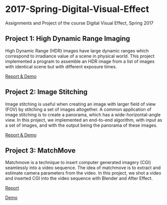 # 2017-Spring-Digital-Visual-Effect
Assignments and Project of the course Digital Visual Effect, Spring 2017

## Project 1: High Dynamic Range Imaging

High Dynamic Range (HDR) images have large dynamic ranges which correspond to irradiance value of a scene in physical world. This project implemented a program to assemble an HDR image from a list of images with identical scene but with different exposure times.

[Report & Demo](https://github.com/awinder0230/2017-Spring-Digital-Visual-Effect/blob/master/project%201/Resource/report.pdf)

## Project 2: Image Stitching

Image stitching is useful when creating an image with larger field of view (FOV) by stitching a set of images altogether. A common application of image stitching is to create a panorama, which has a wide-horizontal-angle view. In this project, we implemented an end-to-end algorithm, with input as a set of images, and with the output being the panorama of these images.

[Report & Demo](https://github.com/awinder0230/2017-Spring-Digital-Visual-Effect/blob/master/project%202/Resource/report.pdf)

## Project 3: MatchMove

Matchmove is a technique to insert computer generated imagery (CGI) seamlessly into a video sequence. The idea of matchmove is to extract and estimate camera parameters from the video. In this project, we shot a video and inserted CGI into the video sequence with Blender and After Effect.

[Report](https://github.com/awinder0230/2017-Spring-Digital-Visual-Effect/blob/master/project%203/Report.pdf)

[Demo](https://www.youtube.com/watch?v=xq_q9xUNSGA)
